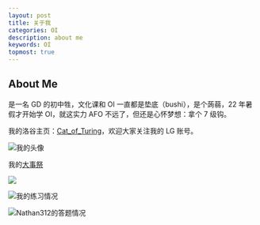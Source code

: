 ```yaml
---
layout: post
title: 关于我
categories: OI
description: about me
keywords: OI
topmost: true
---
```


About Me
--------------


是一名 GD 的初中牲，文化课和 OI 一直都是垫底（bushi），是个蒟蒻，22 年暑假才开始学 OI，就这实力 AFO 不远了，但还是心怀梦想：拿个 7 级钩。

我的洛谷主页：[Cat_of_Turing](https://www.luogu.com.cn/user/767295)，欢迎大家关注我的 LG 账号。

![我的头像](https://cdn.luogu.com.cn/upload/usericon/767295.png)

我的[大事祭](https://www.luogu.com.cn/paste/l6r5optd)

![](https://api.xecades.xyz/api?bilibili=%E7%9A%8E%E6%9C%88%E5%8D%8A%E6%B4%92%E8%8A%B1&site=%E5%9D%90%E6%A0%87%EF%BC%9AGD&qq=1500168015&github=Nathan312&wechat=15362025568&luogu=767295&email=1500618015%40qq.com&date=2023-09-06&str=%E8%BF%99%E4%B8%AA%E8%92%9F%E8%92%BB%E7%9A%84%E7%94%9F%E6%97%A5&img=2)

![我的练习情况](https://luogu.wao3.cn/api/guzhi?id=767295&scores=100,43,8,100,20&dark_mode=true)

![Nathan312的答题情况](https://luogu.wao3.cn/api/practice?id=767295&dark_mode=true)